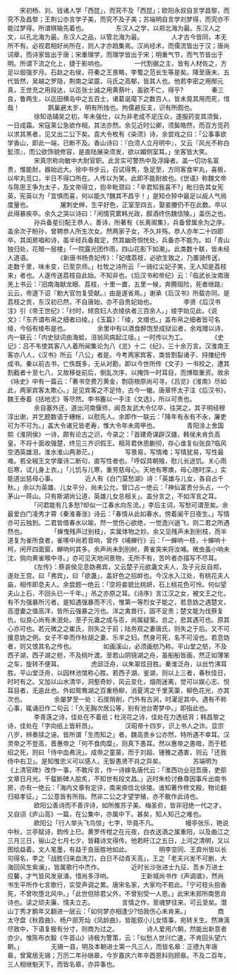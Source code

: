 <!-- { "loadSidebar": true } -->
　　宋初杨、刘、钱诸人学「西昆」，而究不及「西昆」；欧阳永叔自言学昌黎，而究不及昌黎；王荆公亦言学子美，而究不及子美；苏端明自言学刘梦得，而究亦不能过梦得。所谓棋输先着也。 
　　
　　东汉人之学，以郑北海为最。东汉人之文，以孔北海为最。东汉人之品，以管北海为最。 
　　
　　人才古今皆同，本无所不有。必视君相好尚所在，则人才亦趋集焉。汉尚经术，而儒流皆出于汉；唐尚词章，而诗家皆出于唐；宋重理学，而理学皆出于宋；明重气节，而气节皆出于明。所谓下流之化上，捷于影响也。 
　　
　　一代割据之主，皆有人材佐之，方足以倔强岁月。石赵之右侯，苻秦之王景略，李蜀之范长生等是矣。降至唐末、五代皆然，吴越之罗隐，荆南之梁震，马氏之高郁，皆其人也。他若李密之用邴元真，王世充之用段达，以迄张士诚之用黄蔡叶，虽欲不亡，得乎? 
　　
　　秦三良，鲁两生，以迄田横岛中之五百士，诸葛诞麾下之数百人，皆未竟其用而死，惜哉！ 
　　
　　鹊巢避太岁，明有所烛也。拘儒避反支，识有所囿也。 
　　
　　徐知诰辅吴之初，年未强仕，以为非老成不足压众，遂服药变其须鬓，一日成霜。宋寇莱公急欲作相，其法亦然。余见近时公卿，须鬓皓然，而百方觅药以求其黑者，见又出二公下矣。袁大令枚有《染须》诗，余尝戏之曰：「公事事欲学香山，即此一端，已断不及。香山诗曰：『白须人立月明中』，又云『风光不称白髭须』，而公欲饰貌修容，是直陆展染须发，欲以媚侧室耳。」坐客皆大笑。 
　　
　　宋真宗称向敏中大耐官职。此言实可警热中及浮躁者。盖一切功名富贵，惟能耐，器始远大。徐中书步云，召试得隽，急足至，方同客食牢丸，喜极，以牢丸觅口，半日不得口所在。人传以为笑。此即不能耐故也。《世语》称魏文帝与陈思王争为太子，及文帝得立，抱辛毗颈曰：「辛君知我喜不?」毗归告其女宪英，宪英以为「宜惧而喜，何以能久?魏其不昌乎！」是知仓猝中最足以觇人气局度量也。 
　　
　　屠刺史绅，生平好色，正室至四五，娶妾媵仍不在此数。卒以此得暴疾卒。余久之哭以诗曰：「闲情究累韩光政，醇酒终伤魏信陵。」盖伤之也。 
　　
　　孙兵备星衍配王恭人，善诗，所著有《长离阁集》，兵备曾属余为之序。盖余次子盼孙，曾聘恭人所生次女。然两家子女，不久并殇。恭人亦年二十四即卒。其闺房唱和诗，虽半经兵备裁定，然其幽奇惝恍处，兵备亦不能为。如「青山独归处，花暗一层楼」「一院露光团作雨，四山花影下如潮」。此类数十联，皆未经人道语。 
　　
　　《新唐书杨贵妃传》：「妃嗜荔枝，必欲生致之，乃置骑传送，走数千里，味未变，已至京师。」杜牧之诗所云「一骑红尘妃子笑，无人知是荔枝来」者也。人遂传送荔枝自此始。不知非也。《后汉书和帝纪》云：「临武长汝南唐羌上书云：『旧南海献龙眼、荔枝，十里一置，五里一候，奔腾阻险，死者继路』云云，帝遂下诏『勅大官勿复受献。』由是遂省焉。」谢承《后汉书》所载亦同。是荔枝之贡，东汉初已然，不自唐始，亦不自贵妃始也。 
　　
　　李贤《后汉书注》引《帝王世纪》：「纣时，倾宫妇人衣绫纨者三百余人。」绫字始见此。《说文》：「东齐谓布帛之细者曰绫。」《玉篇》：「绫，文缯也。」盖布帛之细者皆可名绫，今俗有绫布是也。 
　　
　　余里中有以酒食醉饱至成狱讼者，余戏赠以诗，内一联云：「内史狱词由海蛤，涪翁风病起江瑶。」一时传以为工。 
　　
　　《史记》：吕不韦使其客八人着所闻集论为八《览》十二《纪》，三十余万言。汉淮南王客亦八人，《汉书》所云「八公」者是。今考两家宾客，类皆割裂诸子、挦撦纪传成书。秦以前古书，亡佚既多，无从对勘，即以今世所传《文子》一书校之，遭其割截者十至七八，又故移徙前后，倒乱次序，以掩饰一时耳目，而博取重资。故余《咏史》中有一篇云：「著书空费万黄金，剽窃根原尚可寻。《吕览》《淮南》尽如此，两家宾客太欺心。」足见宾客之不足恃，古今一辙。唐章怀太子注《后汉书》，魏王泰着《括地志》等尽然。李书簏以一手注《文选》，所以可贵也。 
　　
　　余自塞外还，道出河南偃师，闻吾友武大令亿卒，往哭之，其子明经穆淳出谢，并乞题数语于繐帐，以慰先人。余即作一联云：「降年有永有不永，廉吏可为不可为。」盖大令诸兄皆老寿，惟大令年未周甲也。 
　　
　　青阳涂上舍国熙《淮阴侯》一诗，颇有论古之识，今录之：「首建奇谋辟汉疆，韩侯未肯负高皇。不将十面收强楚，终见三齐识假王。相背君休思蒯彻，存心谁复似张良?临风空洒英雄泪，淮水淮山两渺茫。」 
　　
　　写景易，写情难；写情犹易，写性最难。若全椒王文学厘诗二断句，直写性者也。「呼奴具朝飱，慰儿长途饥。关心雨后寒，试儿身上衣。」「儿饥与儿寒，重劳慈母心。天地有寒燠，母心随时深。」实能道出慈母心事。 
　　
　　近人有《白门莫愁湖》诗：「英雄与儿女，各自占千秋。」余以为英雄、儿女平分，尚未公允，曾口占一绝云：「神仙富贵分头占，一个茅山一蒋山。只有斯湖尚公道，英雄儿女总相关」。盖分言之，不如浑言之耳。 
　　
　　「问君能有几多愁?却似一江春水向东流。」李后主词，写愁可谓至矣。余最爱白门凌秀才霄《秦淮春涨》诗云：「春情从此如春水，傍着阑干日夜生。」写情亦可云独到。二君皆借春水以喻，然一觉伤心欲绝，一觉逸兴遄飞，则二君之所遇然也。 
　　
　　「蝉曳残声过别枝」，实属体物之妙。余又见残声未到别枝，而半道复为雀所食者，雀嗉中尚若音响，曾作《哺蝉行》云：「一蝉响一枝，十蝉响十柯，闲开四面窗，蝉响何其多。余声尚未到别树，黄雀突来将汝哺。微虫虽小响未沈，倘向黄雀喉中寻。」亦可见天地间景物，无所不有，苦吟者亦描写不尽耳。 
　　
　　《左传》：蔡哀侯见息妫弗宾，又云楚子元欲蛊文夫人，及子元反自郑，遂处王宫。曰「弗宾」，曰「欲蛊」，盖好色之招衅也。今汉水入江处，有桃花夫人庙，相传即息夫人。余尝题一绝云：「空将妾貌比桃妍，石上桃花色可怜。何似望夫山上石，不回头已一千年。」吊之亦原之耳。《诗序》言江汉之女，被文王之化，有不为强暴所污者。是知遇强暴而不污，惟第一等烈女子能之，若息妫之遇楚文，高澄妻之值高洋，皆所云强暴之污也。洋之禽兽行，固不足责；楚文能为伐蔡复仇，似良心尚有未泯处。至子元蛊之成与否，尚属疑案。总之，悲其遇可也。原其心亦可也。若元微之之崔氏，则失之于前；陆务观之妻唐氏，则失之于后。又不可援息妫之例。女子不幸而作秋胡之妻、乐羊之妇。然身可死，名不可没也。若息妫者，则又恨其名之传也。 
　　
　　如画溪山，必须画舫乃称。平山堂之舫，不及西子湖，西子湖之舫，不及桃叶渡。至若山阴镜湖之舟，虽船船皆画，然正如薄笨之车，旋转不便耳。 
　　
　　虎邱泛舟，以朱翠炫目胜。秦淮泛舟，以丝竹沸耳胜。平山堂泛舟，以园林池馆称心胜。若西子湖、鉴湖，则以上三者，春秋佳日，时时有之。又加以山水清华，洞壑奇妙，风云变化，烟雨迷离，觉可以娱心志、悦耳目者，无逾此也。外如鸳鸯湖之百重杨柳，消夏湾之千里芙蕖，柳色花光，亦其次也。 
　　
　　余屡梦至一处：石厓陗削，门外有古涧，时濯足其中。遇有不称心事，辄诵旧作二句云：「久无胸次居公等，别有池台寄梦中。」即指此也。 
　　
　　李青莲之诗，佳处在不着纸；杜浣花之诗，佳处在力透纸背；韩昌黎之诗，佳处在「字向纸上皆轩昂」。 
　　
　　汉昭帝十四岁，识上书人之诈。显宗八岁，辨奏牍之诬。皆所谓「生而知之」者。魏高贵乡公亦然，特所遇不幸耳。汉灵帝之不登高，晋惠帝之「何不食肉糜」，则真下愚耳。然以惠帝之愚暗，而于嵇绍之死，则曰「侍中血弗浣」。成帝之童蒙，而于刘超、锺雅之遇害，则云「还我侍中右卫」。是知惟忠义可以感人，无智愚贤不肖之异矣。 
　　
　　苏端明为《上清官碑》改作一事，不敢斥言，作一诗嫁名唐代云：「淮西功业冠吾唐，吏部文章日月光。千载断碑人脍炙，不知世有段文昌。」近时朱检讨彝尊因事斥出南书房，亦有一绝云：「海内文章有定评，南来庾信北徐陵。谁知著作修文殿，物论翻归祖孝征。」二公意皆有所指。然非二公之才望学殖，亦不敢作此诗也。 
　　
　　欧阳公善诗而不善评诗，如所推苏子美、梅圣俞，皆非冠绝一代之才。又自诩《庐山高》一篇，在公集中，亦属中下。甚矣，知人知己之难也。 
　　
　　欧阳公「行人举头飞鸟惊」七字，毕竟不凡。 
　　
　　幔亭张乐，艳说中秋，兰亭赋诗，韵传上巳。黄罗传柑之在元夜，白衣送酒之属重阳，以及曲江之三月三日，骊山之七月七夕，皆藉诗文得传。他若盱江之五日，上河之清明，又以图绘益着。文人笔墨，有益于良辰胜地如此。 
　　
　　明李空同、王弇州皆以长句得名，李之「战胜归来血洗刀，白日不动青天高」，王之「老夫兴发不可删，大海回风生紫澜」，皆属歌行中杰作。 
　　
　　近时长沙张进士九征、吾乡万进士应馨，才气皆风发泉涌，惜尚多浮响。 
　　
　　王新城尚书作《声调谱》，然尚书生平所作七言歌行，实受声调之累。唐宋名家，大家均不若此。「宁可枝头抱香死，不曾吹堕北风中。」「此世但除君父外，不曾别受一人恩。」此宋末郑所南思肖诗也。读之顽夫廉、懦夫立志。 
　　
　　言情之作，至魂梦往来，可云至矣。潜山丁秀才鹏年又翻进一层云：「如何梦亦相逢少?怕我伤心未肯来。」 
　　
　　商太守盘《秋霞曲》、杨户部芳灿《凤龄曲》，皆能叙小儿女情事，宛转关生。然淋漓尽致中，下语复极有分寸，则商为过之。 
　　
　　诗人爱用六朝，然能出新意者亦少。惟陈布衣毅《牛首山》诗极为警策，云：「似愁人世兴亡速，不肯回头望六朝。」 
　　
　　无锡一县，明及本朝进士第一凡三人，而皆名皋：正德九年唐皋，曾寓居无锡；万历二年孙继皋，今岁嘉庆六年辛酉恩科则顾皋。不及二百年，三人相继魁天下，而皆名皋，亦异事也。 
　　
